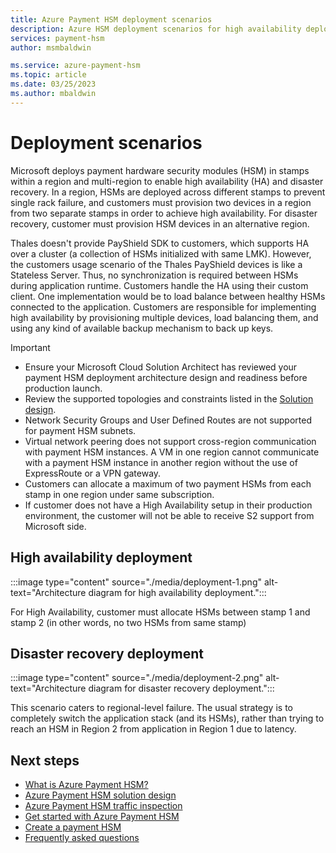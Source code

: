 ```yaml
---
title: Azure Payment HSM deployment scenarios
description: Azure HSM deployment scenarios for high availability deployment and disaster recovery deployment
services: payment-hsm
author: msmbaldwin

ms.service: azure-payment-hsm
ms.topic: article
ms.date: 03/25/2023
ms.author: mbaldwin
---
```

# Deployment scenarios

Microsoft deploys payment hardware security modules (HSM) in stamps within a region and multi-region to enable high availability (HA) and disaster recovery. In a region, HSMs are deployed across different stamps to prevent single rack failure, and customers must provision two devices in a region from two separate stamps in order to achieve high availability. For disaster recovery, customer must provision HSM devices in an alternative region.

Thales doesn't provide PayShield SDK to customers, which supports HA over a cluster (a collection of HSMs initialized with same LMK). However, the customers usage scenario of the Thales PayShield devices is like a Stateless Server. Thus, no synchronization is required between HSMs during application runtime. Customers handle the HA using their custom client. One implementation would be to load balance between healthy HSMs connected to the application. Customers are responsible for implementing high availability by provisioning multiple devices, load balancing them, and using any kind of available backup mechanism to back up keys.

> [!IMPORTANT]
> - Ensure your Microsoft Cloud Solution Architect has reviewed your payment HSM deployment architecture design and readiness before production launch.
> - Review the supported topologies and constraints listed in the [Solution design](solution-design.md).
> - Network Security Groups and User Defined Routes are not supported for payment HSM subnets.
> - Virtual network peering does not support cross-region communication with payment HSM instances. A VM in one region cannot communicate with a payment HSM instance in another region without the use of ExpressRoute or a VPN gateway.
> - Customers can allocate a maximum of two payment HSMs from each stamp in one region under same subscription.
> - If customer does not have a High Availability setup in their production environment, the customer will not be able to receive S2 support from Microsoft side.

## High availability deployment

:::image type="content" source="./media/deployment-1.png" alt-text="Architecture diagram for high availability deployment.":::

For High Availability, customer must allocate HSMs between stamp 1 and stamp 2 (in other words, no two HSMs from same stamp)

## Disaster recovery deployment

:::image type="content" source="./media/deployment-2.png" alt-text="Architecture diagram for disaster recovery deployment.":::

This scenario caters to regional-level failure. The usual strategy is to completely switch the application stack (and its HSMs), rather than trying to reach an HSM in Region 2 from application in Region 1 due to latency.

## Next steps

- [What is Azure Payment HSM?](overview.md)
- [Azure Payment HSM solution design](solution-design.md)
- [Azure Payment HSM traffic inspection](inspect-traffic.md)
- [Get started with Azure Payment HSM](getting-started.md)
- [Create a payment HSM](create-payment-hsm.md)
- [Frequently asked questions](faq.yml)
